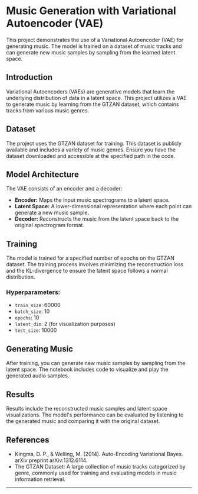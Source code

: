 # Music Generation with Variational Autoencoder (VAE)

This project demonstrates the use of a Variational Autoencoder (VAE) for generating music. The model is trained on a dataset of music tracks and can generate new music samples by sampling from the learned latent space.


## Introduction

Variational Autoencoders (VAEs) are generative models that learn the underlying distribution of data in a latent space. This project utilizes a VAE to generate music by learning from the GTZAN dataset, which contains tracks from various music genres.

## Dataset

The project uses the GTZAN dataset for training. This dataset is publicly available and includes a variety of music genres. Ensure you have the dataset downloaded and accessible at the specified path in the code.

## Model Architecture

The VAE consists of an encoder and a decoder:

- **Encoder:** Maps the input music spectrograms to a latent space.
- **Latent Space:** A lower-dimensional representation where each point can generate a new music sample.
- **Decoder:** Reconstructs the music from the latent space back to the original spectrogram format.

## Training

The model is trained for a specified number of epochs on the GTZAN dataset. The training process involves minimizing the reconstruction loss and the KL-divergence to ensure the latent space follows a normal distribution.

### Hyperparameters:

- `train_size`: 60000
- `batch_size`: 10
- `epochs`: 10
- `latent_dim`: 2 (for visualization purposes)
- `test_size`: 10000

## Generating Music

After training, you can generate new music samples by sampling from the latent space. The notebook includes code to visualize and play the generated audio samples.

## Results

Results include the reconstructed music samples and latent space visualizations. The model's performance can be evaluated by listening to the generated music and comparing it with the original dataset.

## References

- Kingma, D. P., & Welling, M. (2014). Auto-Encoding Variational Bayes. arXiv preprint arXiv:1312.6114.
- The GTZAN Dataset: A large collection of music tracks categorized by genre, commonly used for training and evaluating models in music information retrieval.

---
